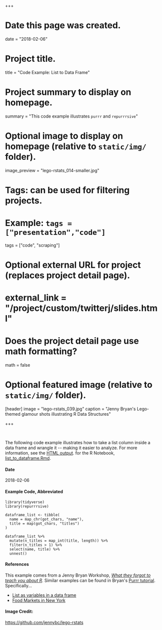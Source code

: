 +++
# Date this page was created.
date = "2018-02-06"

# Project title.
title = "Code Example:  List to Data Frame"

# Project summary to display on homepage.
summary = "This code example illustrates `purrr` and `repurrrsive`"

# Optional image to display on homepage (relative to `static/img/` folder).
image_preview = "lego-rstats_014-smaller.jpg"

# Tags: can be used for filtering projects.
# Example: `tags = ["presentation","code"]`
tags = ["code", "scraping"]

# Optional external URL for project (replaces project detail page).
# external_link = "/project/custom/twitterj/slides.html"

# Does the project detail page use math formatting?
math = false

# Optional featured image (relative to `static/img/` folder).
[header]
image = "lego-rstats_039.jpg"
caption = "Jenny Bryan's Lego-themed glamour shots illustrating R Data Structures"

+++

&nbsp;

The following code example illustrates how to take a list column inside a data frame and wrangle it -- making it easier to analyze. For more information, see the [HTML output](/code_example/json_to_dataframe_unnest.nb.html). for the R Notebook, [list_to_dataframe.Rmd](https://github.com/libjohn/dataframe_with_list).


#### Date
2018-02-06

#### Example Code, Abbreviated

```
library(tidyverse)
library(repurrrsive)

dataframe_list <- tibble(
  name = map_chr(got_chars, "name"),
  title = map(got_chars, "titles")
)

dataframe_list %>% 
  mutate(n_titles = map_int(title, length)) %>% 
  filter(n_titles > 1) %>% 
  select(name, title) %>% 
  unnest()
```

#### References

This example comes from a Jenny Bryan Workshop, *[What they forgot to teach you about R](https://github.com/jennybc/what-they-forgot)*.  Similar examples can be found in Bryan's [Purrr tutorial](https://jennybc.github.io/purrr-tutorial/).  Specifically...

- [List as variables in a data frame](https://jennybc.github.io/purrr-tutorial/ls13_list-columns.html#lists_as_variables_in_a_data_frame)
- [Food Markets in New York](https://jennybc.github.io/purrr-tutorial/ex26_ny-food-market-json.html)   

#### Image Credit:

https://github.com/jennybc/lego-rstats